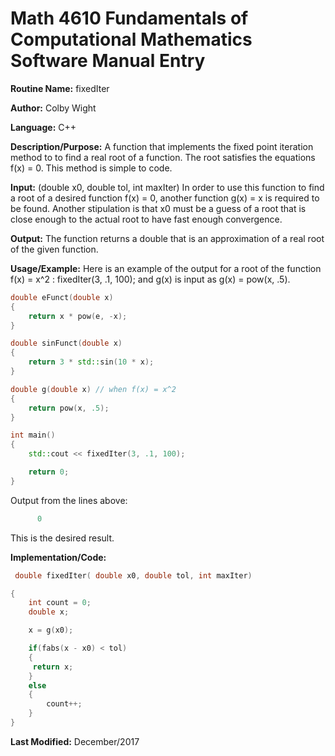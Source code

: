 # Math 4610 Fundamentals of Computational Mathematics Software Manual Entry

**Routine Name:**  fixedIter

**Author:** Colby Wight

**Language:** C++

**Description/Purpose:**  A function that implements the fixed point iteration method to to find a real root of a function.  The root satisfies the equations f(x) = 0. This method is simple to code.

**Input:** (double x0, double tol, int maxIter) In order to use this function to find a root of a desired function f(x) = 0, another function g(x) = x is required to be found. Another stipulation is that x0 must be a guess of a root that is close enough to the actual root to have fast enough convergence. 

**Output:** The function returns a double that is an approximation of a real root of the given function.  

**Usage/Example:** Here is an example of the output for a root of the function f(x) = x^2 : fixedIter(3, .1, 100); and g(x) is input as g(x) = pow(x, .5).


```C++
double eFunct(double x)
{
    return x * pow(e, -x);
}

double sinFunct(double x)
{
    return 3 * std::sin(10 * x);
}

double g(double x) // when f(x) = x^2
{
    return pow(x, .5);
}

int main()
{
    std::cout << fixedIter(3, .1, 100);

    return 0;
}
```

Output from the lines above:

```C++
      0
 ```

This is the desired result.

**Implementation/Code:**

```C++
 double fixedIter( double x0, double tol, int maxIter)

{
    int count = 0;
    double x;

    x = g(x0);

    if(fabs(x - x0) < tol)
    {
     return x;
    }
    else
    {
        count++;
    }
}
```
**Last Modified:** December/2017

